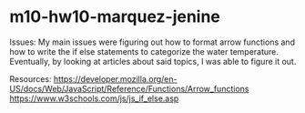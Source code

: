 # m10-hw10-marquez-jenine

Issues: My main issues were figuring out how to format arrow functions and how to write the if else statements to categorize the water temperature. Eventually, by looking at articles about said topics, I was able to figure it out.

Resources: 
https://developer.mozilla.org/en-US/docs/Web/JavaScript/Reference/Functions/Arrow_functions
https://www.w3schools.com/js/js_if_else.asp
